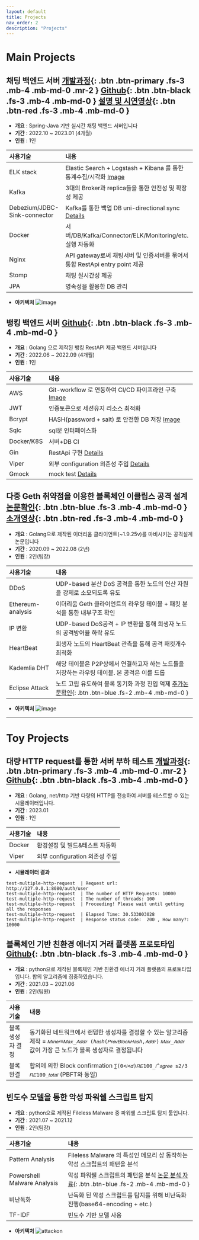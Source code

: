 ```yaml
---
layout: default
title: Projects
nav_order: 2
description: "Projects"
---
```


# Main Projects
## **채팅 백엔드 서버** [개발과정](https://ghkdqhrbals.github.io/categories/%EC%B1%84%ED%8C%85%EC%84%9C%EB%B2%84-%ED%94%84%EB%A1%9C%EC%A0%9D%ED%8A%B8/){: .btn .btn-primary .fs-3 .mb-4 .mb-md-0 .mr-2 } [Github](https://github.com/ghkdqhrbals/spring-chatting-server){: .btn .btn-black .fs-3 .mb-4 .mb-md-0 } [설명 및 시연영상](https://www.youtube.com/watch?v=3VqwZ17XyEQ&t=625s){: .btn .btn-red .fs-3 .mb-4 .mb-md-0 }
* **개요** : Spring-Java 기반 실시간 채팅 백엔드 서버입니다
* **기간** : 2022.10 ~ 2023.01 (4개월)
* **인원** : 1인

| 사용기술                         | 내용                                                                                                          |
|:-----------------------------|:------------------------------------------------------------------------------------------------------------|
| ELK stack                    | Elastic Search + Logstash + Kibana 를 통한 통계수집/시각화 [Image](https://ghkdqhrbals.github.io/assets/img/es/5.png) |
| Kafka                        | 3대의 Broker과 replica들을 통한 안전성 및 확장성 제공                                                                       |
| Debezium/JDBC-Sink-connector | Kafka를 통한 백업 DB uni-directional sync [Details](https://ghkdqhrbals.github.io/posts/chatting(9)/)            |
| Docker                       | 서버/DB/Kafka/Connector/ELK/Monitoring/etc. 실행 자동화                                                            |
| Nginx                        | API gateway로써 채팅서버 및 인증서버를 묶어서 통합 RestApi entry point 제공                                                    |
| Stomp                        | 채팅 실시간성 제공                                                                                                  |
| JPA                          | 영속성을 활용한 DB 관리                                                                                              |

* **아키텍처**
  ![image](../../assets/images/v3.1.0.png)

## **뱅킹 백엔드 서버** [Github](https://github.com/ghkdqhrbals/golang-backend-master){: .btn .btn-black .fs-3 .mb-4 .mb-md-0 }
* **개요** : Golang 으로 제작된 뱅킹 RestAPI 제공 백엔드 서버입니다
* **기간** : 2022.06 ~ 2022.09 (4개월)
* **인원** : 1인

| 사용기술     | 내용                                                                                                                    |
|:---------|:----------------------------------------------------------------------------------------------------------------------|
| AWS      | Git-workflow 로 연동하여 CI/CD 파이프라인 구축 [Image](https://ghkdqhrbals.github.io/assets/img/golang/deploy.jpeg)               |
| JWT | 인증토큰으로 세션유지 리소스 최적화                                                                                                   |
| Bcrypt | HASH(password + salt) 로 안전한 DB 저장 [Image](https://ghkdqhrbals.github.io/assets/img/golang/safe-password-storing.jpeg) 
| Sqlc | sql문 인터페이스화                                                                                                           |
| Docker/K8S | 서버+DB CI                                                                                                              |
| Gin | RestApi 구현 [Details](https://github.com/ghkdqhrbals/golang-backend-master/wiki/ghkdqhrbals:gin)                       |
| Viper | 외부 configuration 의존성 주입 [Details](https://github.com/ghkdqhrbals/golang-backend-master/wiki/ghkdqhrbals:viper)        |
| Gmock | mock test [Details](https://github.com/ghkdqhrbals/golang-backend-master/wiki/ghkdqhrbals:mockdb)                     |


## **다중 Geth 취약점을 이용한 블록체인 이클립스 공격 설계** [논문확인](https://scienceon.kisti.re.kr/srch/selectPORSrchArticleOrgnl.do?cn=DIKO0016457502){: .btn .btn-blue .fs-3 .mb-4 .mb-md-0 } [소개영상](https://www.youtube.com/watch?v=HbAPQwbNtfw){: .btn .btn-red .fs-3 .mb-4 .mb-md-0 }
* **개요** : Golang으로 제작된 이더리움 클라이언트(~1.9.25v)를 마비시키는 공격설계 논문입니다
* **기간** : 2020.09 ~ 2022.08 (2년)
* **인원** : 2인(팀장)

| 사용기술                | 내용                                                                                                                                                      |
|:--------------------|:--------------------------------------------------------------------------------------------------------------------------------------------------------|
| DDoS                | UDP-based 분산 DoS 공격을 통한 노드의 연산 자원을 강제로 소모되도록 유도                                                                                                         |
| Ethereum-analysis   | 이더리움 Geth 클라이언트의 라우팅 테이블 + 패킷 분석을 통한 내부구조 확인                                                                                                            |
| IP 변환               | UDP-based DoS공격 + IP 변환을 통해 희생자 노드의 공격방어율 하락 유도                                                                                                         |
| HeartBeat           | 희생자 노드의 HeartBeat 관측을 통해 공격 패킷개수 최적화                                                                                                                    |
| Kademlia DHT        | 해당 테이블은 P2P상에서 연결하고자 하는 노드들을 저장하는 라우팅 테이블. 본 공격은 이를 드롭                                                                                                  |
| Eclipse Attack      | 노드 고립 유도하여 블록 동기화 과정 진입 억제 [추가논문확인](https://ghkdqhrbals.github.io/assets/img/EthereumEclipseAttackAnalysis.pdf){: .btn .btn-blue .fs-2 .mb-4 .mb-md-0 } | 

* **아키텍처**
  ![image](../../assets/images/attack.png)

---

# **Toy Projects**
## **대량 HTTP request를 통한 서버 부하 테스트** [개발과정](https://ghkdqhrbals.github.io/posts/chatting(11)/){: .btn .btn-primary .fs-3 .mb-4 .mb-md-0 .mr-2 } [Github](https://github.com/ghkdqhrbals/multiple-restapi-request-test){: .btn .btn-black .fs-3 .mb-4 .mb-md-0 }
* **개요** : Golang, net/http 기반 다량의 HTTP를 전송하여 서버를 테스트할 수 있는 시뮬레이터입니다.
* **기간** : 2023.01
* **인원** : 1인

| 사용기술                         | 내용                                                                                                          |
|:--------|:------------------------------------------------------------------------------------------------------------|
| Docker                    | 환경설정 및 빌드&테스트 자동화 |
| Viper                     | 외부 configuration 의존성 주입                                                                             |

* **시뮬레이터 결과**

```
test-multiple-http-request  | Request url: http://127.0.0.1:8080/auth/user
test-multiple-http-request  | The number of HTTP Requests: 10000
test-multiple-http-request  | The number of threads: 100
test-multiple-http-request  | Proceeding! Please wait until getting all the responses
test-multiple-http-request  | Elapsed Time: 30.533003028
test-multiple-http-request  | Response status code:  200 , How many?:  10000
```


## **블록체인 기반 친환경 에너지 거래 플랫폼 프로토타입** [Github](https://github.com/ghkdqhrbals/blockchain-with-python){: .btn .btn-black .fs-3 .mb-4 .mb-md-0 }
* **개요** : python으로 제작된 블록체인 기반 친환경 에너지 거래 플랫폼의 프로토타입입니다. 합의 알고리즘에 집중하였습니다.
* **기간** : 2021.03 ~ 2021.06
* **인원** : 2인(팀원)

| 사용기술 | 내용 |
|:----|:-----|
| 블록 생성자 결정 | 동기화된 네트워크에서 랜덤한 생성자를 결정할 수 있는 알고리즘 제작 = `𝑀𝑖𝑛𝑒𝑟=𝑀𝑎𝑥_𝐴𝑑𝑑𝑟 (ℎ𝑎𝑠ℎ(𝑃𝑟𝑒𝑣𝐵𝑙𝑜𝑐𝑘𝐻𝑎𝑠ℎ,𝐴𝑑𝑑𝑟)` `𝑀𝑎𝑥_𝐴𝑑𝑑𝑟`값이 가장 큰 노드가 블록 생성자로 결정됩니다 |
| 블록 완결 | 합의에 의한 Block confirmation `∑(0<𝑖<𝑑)𝑅𝐸100_𝑖^𝑎𝑔𝑟𝑒𝑒 ≥2/3 𝑅𝐸100_𝑡𝑜𝑡𝑎𝑙` (PBFT와 동일) |


## **빈도수 모델을 통한 악성 파워쉘 스크립트 탐지**
* **개요** : python으로 제작된 Fileless Malware 중 파워쉘 스크립트 탐지 툴입니다.
* **기간** : 2021.07 ~ 2021.12
* **인원** : 2인(팀장)

| 사용기술                         | 내용                                                                                                                                                   |
|:--------|:-----------------------------------------------------------------------------------------------------------------------------------------------------|
| Pattern Analysis                    | Fileless Malware 의 특성인 메모리 상 동작하는 악성 스크립트의 패턴을 분석                                                                                                    |
| Powershell Malware Analysis | 악성 파워쉘 스크립트의 패턴을 분석 [논문 분석 자료](https://ghkdqhrbals.github.io/assets/img/golang/study-powershell-malware.pdf){: .btn .btn-blue .fs-2 .mb-4 .mb-md-0 } |
| 비난독화 | 난독화 된 악성 스크립트를 탐지를 위해 비난독화 진행(base64-encoding + etc.)                                                                                                |
| TF-IDF | 빈도수 기반 모델 사용                                                                                                                                         |

* **아키텍처**
![attackon](../../assets/images/powershell2.png)